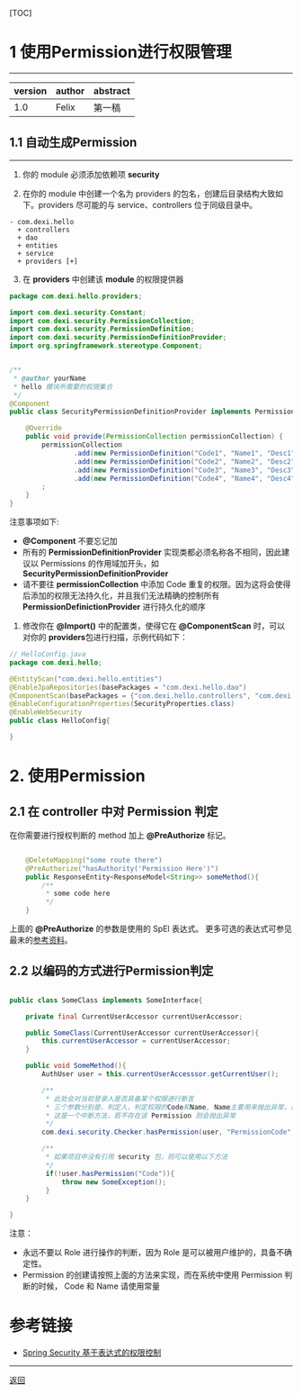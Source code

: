 [TOC]

# 1 使用Permission进行权限管理

---

| version | author | abstract |
|---|---|---|
| 1.0 | Felix | 第一稿 |

## 1.1 自动生成Permission

---

1. 你的 module 必须添加依赖项 **security**

2. 在你的 module 中创建一个名为 providers 的包名，创建后目录结构大致如下。providers 尽可能的与 service、controllers 位于同级目录中。
```
- com.dexi.hello
  + controllers
  + dao
  + entities
  + service
  + providers [+]
```

3. 在 **providers** 中创建该 **module** 的权限提供器
```java
package com.dexi.hello.providers;

import com.dexi.security.Constant;
import com.dexi.security.PermissionCollection;
import com.dexi.security.PermissionDefinition;
import com.dexi.security.PermissionDefinitionProvider;
import org.springframework.stereotype.Component;


/**
 * @author yourName
 * hello 模块所需要的权限集合
 */
@Component
public class SecurityPermissionDefinitionProvider implements PermissionDefinitionProvider {

    @Override
    public void provide(PermissionCollection permissionCollection) {
        permissionCollection
                .add(new PermissionDefinition("Code1", "Name1", "Desc1"))
                .add(new PermissionDefinition("Code2", "Name2", "Desc2"))
                .add(new PermissionDefinition("Code3", "Name3", "Desc3"))
                .add(new PermissionDefinition("Code4", "Name4", "Desc4"))
        ;
    }
}

```
注意事项如下:
- **@Component** 不要忘记加
- 所有的 **PermissionDefinitionProvider** 实现类都必须名称各不相同，因此建议以 Permissions 的作用域加开头，如 **SecurityPermissionDefinitionProvider**
- 请不要往 **permissionCollection** 中添加 Code 重复的权限。因为这将会使得后添加的权限无法持久化，并且我们无法精确的控制所有 **PermissionDefinictionProvider** 进行持久化的顺序

1. 修改你在 **@Import()** 中的配置类，使得它在 **@ComponentScan** 时，可以对你的 **providers**包进行扫描，示例代码如下：
```java
// HelloConfig.java
package com.dexi.hello;

@EntityScan("com.dexi.hello.entities")
@EnableJpaRepositories(basePackages = "com.dexi.hello.dao")
@ComponentScan(basePackages = {"com.dexi.hello.controllers", "com.dexi.hello.services", "com.dexi.hello.providers"}) //重点在这儿
@EnableConfigurationProperties(SecurityProperties.class)
@EnableWebSecurity
public class HelloConfig{

}
```

# 2. 使用Permission

## 2.1 在 controller 中对 Permission 判定

在你需要进行授权判断的 method 加上 **@PreAuthorize** 标记。
```java

    @DeleteMapping("some route there")
    @PreAuthorize("hasAuthority('Permission Here')")
    public ResponseEntity<ResponseModel<String>> someMethod(){
        /**
         * some code here
         */
    }
```

上面的 **@PreAuthorize** 的参数是使用的 SpEl 表达式。
更多可选的表达式可参见最未的[参考资料](#p-refs)。

## 2.2 以编码的方式进行Permission判定

```java

public class SomeClass implements SomeInterface{

    private final CurrentUserAccessor currentUserAccessor;

    public SomeClass(CurrentUserAccessor currentUserAccessor){
        this.currentUserAccessor = currentUserAccessor;
    }

    public void SomeMethod(){
        AuthUser user = this.currentUserAccesssor.getCurrentUser();

        /**
         * 此处会对当前登录人是否具备某个权限进行断言
         * 三个参数分别是，判定人，判定权限的Code和Name, Name主要用来抛出异常，没有其它用途。
         * 这是一个中断方法，若不存在该 Permission 则会抛出异常
         */
        com.dexi.security.Checker.hasPermission(user, "PermissionCode", "PermissionName");

        /**
         * 如果项目中没有引用 security 包，则可以使用以下方法
         */
         if(!user.hasPermission("Code")){
             throw new SomeException();
         }
    }

}

```

注意：

* 永远不要以 Role 进行操作的判断，因为 Role 是可以被用户维护的，具备不确定性。
* Permission 的创建请按照上面的方法来实现，而在系统中使用 Permission 判断的时候， Code 和 Name 请使用常量


# <b id="p-refs"></b> 参考链接

* [Spring Security 基于表达式的权限控制](https://blog.csdn.net/caomiao2006/article/details/51812458)

---
[返回](../Index.md)